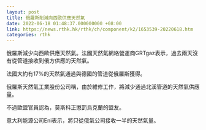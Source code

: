 ```yaml
---
layout: post
title: 俄羅斯削減向西歐供應天然氣
date: 2022-06-18 01:48:37.000000000 +08:00
link: https://news.rthk.hk/rthk/ch/component/k2/1653539-20220618.htm
categories: rthk
---
```


俄羅斯減少向西歐供應天然氣。法國天然氣網絡營運商GRTgaz表示，過去兩天沒有從管道接收到俄方供應的天然氣。

法國大約有17%的天然氣通過與德國的管道從俄羅斯獲得。

俄羅斯天然氣工業股份公司稱，由於維修工作，將減少通過北溪管道的天然氣供應量。

不過歐盟官員認為，莫斯科正懲罰烏克蘭的盟友。

意大利能源公司Eni表示，將只從俄氣公司接收一半的天然氣量。
